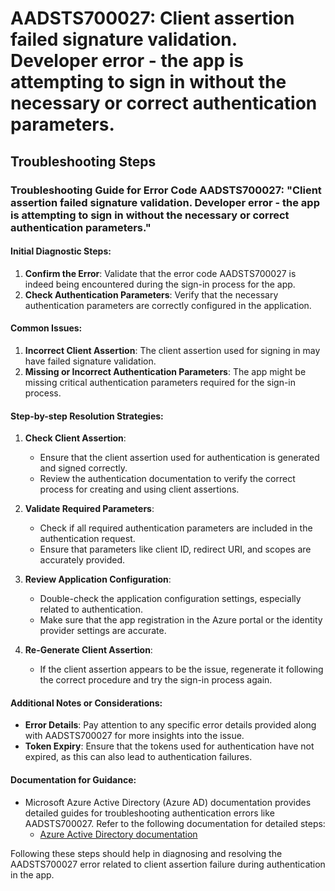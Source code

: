
# AADSTS700027: Client assertion failed signature validation. Developer error - the app is attempting to sign in without the necessary or correct authentication parameters.


## Troubleshooting Steps
### Troubleshooting Guide for Error Code AADSTS700027: "Client assertion failed signature validation. Developer error - the app is attempting to sign in without the necessary or correct authentication parameters."

#### Initial Diagnostic Steps:
1. **Confirm the Error**: Validate that the error code AADSTS700027 is indeed being encountered during the sign-in process for the app.
2. **Check Authentication Parameters**: Verify that the necessary authentication parameters are correctly configured in the application.

#### Common Issues:
1. **Incorrect Client Assertion**: The client assertion used for signing in may have failed signature validation.
2. **Missing or Incorrect Authentication Parameters**: The app might be missing critical authentication parameters required for the sign-in process.

#### Step-by-step Resolution Strategies:
1. **Check Client Assertion**:
    - Ensure that the client assertion used for authentication is generated and signed correctly.
    - Review the authentication documentation to verify the correct process for creating and using client assertions.

2. **Validate Required Parameters**:
    - Check if all required authentication parameters are included in the authentication request.
    - Ensure that parameters like client ID, redirect URI, and scopes are accurately provided.

3. **Review Application Configuration**:
    - Double-check the application configuration settings, especially related to authentication.
    - Make sure that the app registration in the Azure portal or the identity provider settings are accurate.

4. **Re-Generate Client Assertion**:
    - If the client assertion appears to be the issue, regenerate it following the correct procedure and try the sign-in process again.

#### Additional Notes or Considerations:
- **Error Details**: Pay attention to any specific error details provided along with AADSTS700027 for more insights into the issue.
- **Token Expiry**: Ensure that the tokens used for authentication have not expired, as this can also lead to authentication failures.

#### Documentation for Guidance:
- Microsoft Azure Active Directory (Azure AD) documentation provides detailed guides for troubleshooting authentication errors like AADSTS700027. Refer to the following documentation for detailed steps:
  - [Azure Active Directory documentation](https://docs.microsoft.com/en-us/azure/active-directory/develop/authentication-error-codes)

Following these steps should help in diagnosing and resolving the AADSTS700027 error related to client assertion failure during authentication in the app.